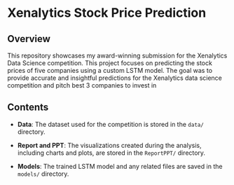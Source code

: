 # Xenalytics Stock Price Prediction

## Overview

This repository showcases my award-winning submission for the Xenalytics Data Science competition. This project focuses on predicting the stock prices of five companies using a custom LSTM model. The goal was to provide accurate and insightful predictions for the Xenalytics data science competition and pitch best 3 companies to invest in

## Contents

- **Data**: The dataset used for the competition is stored in the `data/` directory.

- **Report and PPT**: The visualizations created during the analysis, including charts and plots, are stored in the `ReportPPT/` directory.

- **Models**: The trained LSTM model and any related files are saved in the `models/` directory.

